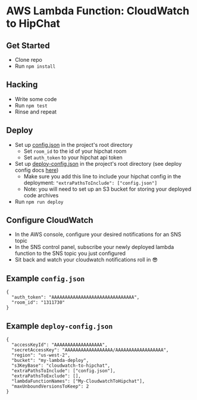 # AWS Lambda Function: CloudWatch to HipChat
## Get Started
- Clone repo
- Run `npm install`

## Hacking
- Write some code
- Run `npm test`
- Rinse and repeat

## Deploy
- Set up [config.json](#markdown-header-example-configjson) in the project's root directory
    - Set `room_id` to the id of your hipchat room
    - Set `auth_token` to your hipchat api token
- Set up [deploy-config.json](#markdown-header-example-deploy-configjson) in the project's root directory (see deploy config docs [here](https://github.com/colinmathews/deploy-lambda#api))
    - Make sure you add this line to include your hipchat config in the deployment: `"extraPathsToInclude": ["config.json"]`
    - Note: you will need to set up an S3 bucket for storing your deployed code archives
- Run `npm run deploy`

## Configure CloudWatch
- In the AWS console, configure your desired notifications for an SNS topic
- In the SNS control panel, subscribe your newly deployed lambda function to the SNS topic you just configured
- Sit back and watch your cloudwatch notifications roll in 😎

## Example `config.json`
```
{
  "auth_token": "AAAAAAAAAAAAAAAAAAAAAAAAAAAAAAA",
  "room_id": "1311730"
}
```

## Example `deploy-config.json`
```
{
  "accessKeyId": "AAAAAAAAAAAAAAAAAA",
  "secretAccessKey": "AAAAAAAAAAAAAAAAAA/AAAAAAAAAAAAAAAAAA",
  "region": "us-west-2",
  "bucket": "my-lambda-deploy",
  "s3KeyBase": "cloudwatch-to-hipchat",
  "extraPathsToInclude": ["config.json"],
  "extraPathsToExclude": [],
  "lambdaFunctionNames": ["My-CloudwatchToHipchat"],
  "maxUnboundVersionsToKeep": 2
}
```